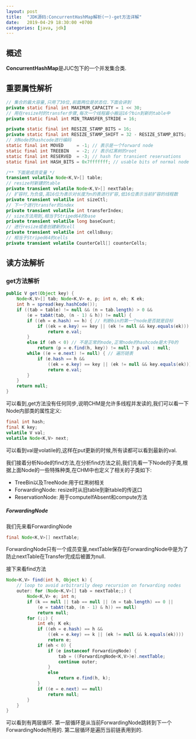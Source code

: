 ```yaml
---
layout: post
title:  "JDK源码:ConcurrentHashMap解析(一)-get方法详解"
date:   2019-04-29 18:30:00 +0700
categories: [java, jdk]
---
```


## 概述
**ConcurrentHashMap**是JUC包下的一个并发集合类.

## 重要属性解析
```java
// 集合的最大容量,只用了30位,前面两位是状态位.下面会讲到
private static final int MAXIMUM_CAPACITY = 1 << 30;
// 用在resize时的transfer步骤,每次一个线程最小搬运16个bin到新的table中
private static final int MIN_TRANSFER_STRIDE = 16;

private static final int RESIZE_STAMP_BITS = 16;
private static final int RESIZE_STAMP_SHIFT = 32 - RESIZE_STAMP_BITS;
// 对Node的hashcode进行编码
static final int MOVED     = -1; // 表示是一个forward node
static final int TREEBIN   = -2; // 表示红黑树的root
static final int RESERVED  = -3; // hash for transient reservations
static final int HASH_BITS = 0x7fffffff; // usable bits of normal node hash

/** 下面是成员变量 */
transient volatile Node<K,V>[] table;
// resize时新建的table
private transient volatile Node<K,V>[] nextTable;
// 扩容时,为负值,高16位为表示对长度为n的表进行扩容,低16位表示当前扩容的线程数
private transient volatile int sizeCtl;
// 下一个进行transfer的index
private transient volatile int transferIndex;
// size方法用到,相当于Striped64的base
private transient volatile long baseCount;
// 进行resize或者创建新的cell
private transient volatile int cellsBusy;
// 相当于Striped64的cells
private transient volatile CounterCell[] counterCells;
```

## 读方法解析

### get方法解析
```java
public V get(Object key) {
	Node<K,V>[] tab; Node<K,V> e, p; int n, eh; K ek;
	int h = spread(key.hashCode());
	if ((tab = table) != null && (n = tab.length) > 0 &&
		(e = tabAt(tab, (n - 1) & h)) != null) {
		if ((eh = e.hash) == h) { // 判断bin的第一个node是否就是目标
			if ((ek = e.key) == key || (ek != null && key.equals(ek)))
				return e.val;
		}
		else if (eh < 0) // 不是正常的node,正常node的hashcode是大于0的
			return (p = e.find(h, key)) != null ? p.val : null;
		while ((e = e.next) != null) { // 遍历链表
			if (e.hash == h &&
				((ek = e.key) == key || (ek != null && key.equals(ek))))
				return e.val;
		}
	}
	return null;
}
```
可以看到,get方法没有任何同步,说明CHM是允许多线程并发读的,我们可以看一下Node内部类的属性定义:
```java
final int hash;
final K key;
volatile V val;
volatile Node<K,V> next;
```
可以看到val是volatile的,这样在put更新的时候,所有读都可以看到最新的val.

我们接着分析Node的find方法,在分析find方法之前,我们先看一下Node的子类,根据上面Node的一些特殊种类,在CHM中也定义了相关的子类如下:
- TreeBin以及TreeNode:用于红黑树相关
- ForwardingNode: resize时从旧table到新table的传送口
- ReservationNode: 用于computeIfAbsent和compute方法

##### ForwardingNode
我们先来看ForwardingNode
```java
final Node<K,V>[] nextTable;
```
ForwardingNode只有一个成员变量,nextTable保存在ForwardingNode中是为了防止nextTable在Transfer完成后被置为null.

接下来看find方法
```java
Node<K,V> find(int h, Object k) {
	// loop to avoid arbitrarily deep recursion on forwarding nodes
	outer: for (Node<K,V>[] tab = nextTable;;) {
		Node<K,V> e; int n;
		if (k == null || tab == null || (n = tab.length) == 0 ||
			(e = tabAt(tab, (n - 1) & h)) == null)
			return null;
		for (;;) {
			int eh; K ek;
			if ((eh = e.hash) == h &&
				((ek = e.key) == k || (ek != null && k.equals(ek))))
				return e;
			if (eh < 0) {
				if (e instanceof ForwardingNode) {
					tab = ((ForwardingNode<K,V>)e).nextTable;
					continue outer;
				}
				else
					return e.find(h, k);
			}
			if ((e = e.next) == null)
				return null;
		}
	}
}
```
可以看到有两层循环.
第一层循环是从当前ForwardingNode跳转到下一个ForwardingNode所用的.
第二层循环是遍历当前链表用到的.